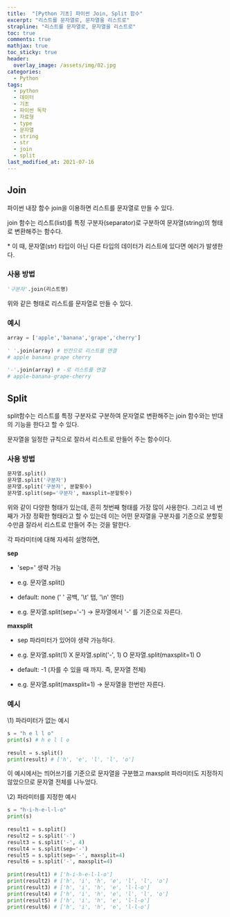 ```yaml
---
title:  "[Python 기초] 파이썬 Join, Split 함수"
excerpt: "리스트를 문자열로, 문자열을 리스트로"
strapline: "리스트를 문자열로, 문자열을 리스트로"
toc: true
comments: true
mathjax: true
toc_sticky: true
header:
  overlay_image: /assets/img/02.jpg
categories:
  - Python
tags:
  - python
  - 데이터
  - 기초
  - 파이썬 독학
  - 자료형
  - type
  - 문자열
  - string
  - str
  - join
  - split 
last_modified_at: 2021-07-16
---
```



## Join

파이썬 내장 함수 join을 이용하면 리스트를 문자열로 만들 수 있다.

join 함수는 리스트(list)를 특정 구분자(separator)로 구분하여 문자열(string)의 형태로 변환해주는 함수다.

 

\* 이 때, 문자열(str) 타입이 아닌 다른 타입의 데이터가 리스트에 있다면 에러가 발생한다.

 

### 사용 방법

```python
'구분자'.join(리스트명)
```

위와 같은 형태로 리스트를 문자열로 만들 수 있다.

 

 

### 예시

```python
array = ['apple','banana','grape','cherry']
 
' '.join(array) # 빈칸으로 리스트를 연결
# apple banana grape cherry
 
'-'.join(array) # -로 리스트를 연결
# apple-banana-grape-cherry
```

## Split


 
split함수는 리스트를 특정 구분자로 구분하여 문자열로 변환해주는 join 함수와는 반대의 기능을 한다고 할 수 있다.

문자열을 일정한 규칙으로 잘라서 리스트로 만들어 주는 함수이다.
 

### 사용 방법

```python
문자열.split()
문자열.split('구분자')
문자열.split('구분자', 분할횟수)
문자열.split(sep='구분자', maxsplit=분할횟수)
```

 

위와 같이 다양한 형태가 있는데, 흔히 첫번째 형태를 가장 많이 사용한다. 그리고 네 번째가 가장 정확한 형태라고 할 수 있는데 이는 어떤 문자열을 구분자를 기준으로 분할횟수만큼 잘라서 리스트로 만들어 주는 것을 말한다.

각 파라미터에 대해 자세히 설명하면,

**sep**

- 'sep=' 생략 가능
-    e.g. 문자열.split() 

- default: none (' ' 공백, '\t' 탭, '\n' 엔터)
-    e.g. 문자열.split(sep='-') → 문자열에서 '-' 를 기준으로 자른다.

**maxsplit**

- sep 파라미터가 있어야 생략 가능하다.
-    e.g. 문자열.split(1) X     문자열.split('-', 1) O    문자열.split(maxsplit=1) O 

- default: -1 (자를 수 있을 때 까지. 즉, 문자열 전체)
-    e.g. 문자열.split(maxsplit=1) → 문자열을 한번만 자른다.

 

### 예시

\1) 파라미터가 없는 예시

```python
s = "h e l l o"
print(s) # h e l l o
 
result = s.split()
print(result) # ['h', 'e', 'l', 'l', 'o']
```

이 예시에서는 띄어쓰기를 기준으로 문자열을 구분했고 maxsplit 파라미터도 지정하지 않았으므로 문자열 전체를 나누었다.

 
\2) 파라미터를 지정한 예시

```python
s = "h-i-h-e-l-l-o"
print(s)
 
result1 = s.split()
result2 = s.split('-')
result3 = s.split('-', 4)
result4 = s.split(sep='-')
result5 = s.split(sep='-', maxsplit=4)
result6 = s.split('-', maxsplit=4)
 
print(result1) # ['h-i-h-e-l-l-o']
print(result2) # ['h', 'i', 'h', 'e', 'l', 'l', 'o']
print(result3) # ['h', 'i', 'h', 'e', 'l-l-o']
print(result4) # ['h', 'i', 'h', 'e', 'l', 'l', 'o']
print(result5) # ['h', 'i', 'h', 'e', 'l-l-o']
print(result6) # ['h', 'i', 'h', 'e', 'l-l-o']
```

 
